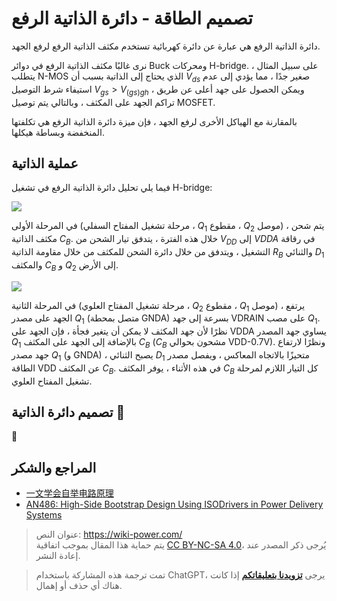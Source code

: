 # تصميم الطاقة - دائرة الذاتية الرفع

دائرة الذاتية الرفع هي عبارة عن دائرة كهربائية تستخدم مكثف الذاتية الرفع لرفع الجهد.

نرى غالبًا مكثف الذاتية الرفع في دوائر Buck ومحركات H-bridge. على سبيل المثال ، يتطلب N-MOS الذي يحتاج إلى الذاتية بسبب أن $V_{ds}$ صغير جدًا ، مما يؤدي إلى عدم استيفاء شرط التوصيل $V_{gs}>V_{(gs)gh}$ ، ويمكن الحصول على جهد أعلى عن طريق تراكم الجهد على المكثف ، وبالتالي يتم توصيل MOSFET.

بالمقارنة مع الهياكل الأخرى لرفع الجهد ، فإن ميزة دائرة الذاتية الرفع هي تكلفتها المنخفضة وبساطة هيكلها.

## عملية الذاتية

فيما يلي تحليل دائرة الذاتية الرفع في تشغيل H-bridge:

![](https://wiki-media-1253965369.cos.ap-guangzhou.myqcloud.com/img/20211221151809.png)

في المرحلة الأولى (مرحلة تشغيل المفتاح السفلي ، $Q_1$ مقطوع ، $Q_2$ موصل) ، يتم شحن مكثف الذاتية $C_B$. خلال هذه الفترة ، يتدفق تيار الشحن من $V_{DD}$ إلى $VDDA$ في رقاقة التشغيل ، ويتدفق من خلال دائرة الشحن للمكثف من خلال مقاومة الذاتية $R_B$ والثنائي $D_1$ والمكثف $C_B$ و $Q_2$ إلى الأرض.

![](https://wiki-media-1253965369.cos.ap-guangzhou.myqcloud.com/img/20211221164719.png)

في المرحلة الثانية (مرحلة تشغيل المفتاح العلوي ، $Q_2$ مقطوع ، $Q_1$ موصل) ، يرتفع الجهد على مصدر $Q_1$ (متصل بمحطة GNDA) بسرعة إلى جهد VDRAIN على مصب $Q_1$. نظرًا لأن جهد المكثف لا يمكن أن يتغير فجأة ، فإن الجهد على VDDA يساوي جهد المصدر $Q_1$ بالإضافة إلى الجهد على المكثف $C_B$ ($C_B$ مشحون بحوالي VDD-0.7V). ونظرًا لارتفاع جهد مصدر $Q_1$ (و GNDA) ، يصبح الثنائي $D_1$ متحيزًا بالاتجاه المعاكس ، ويفصل مصدر الطاقة VDD عن المكثف $C_B$. في هذه الأثناء ، يوفر المكثف $C_B$ كل التيار اللازم لمرحلة تشغيل المفتاح العلوي.

## تصميم دائرة الذاتية 🚧

🚧

## المراجع والشكر

- [一文学会自举电路原理](https://mp.weixin.qq.com/s/ycmthR0131WvkypGJIz7xg)
- [AN486: High-Side Bootstrap Design Using ISODrivers in Power Delivery Systems](https://www.skyworksinc.com/-/media/SkyWorks/SL/documents/public/application-notes/AN486.pdf)

> عنوان النص: <https://wiki-power.com/>  
> يتم حماية هذا المقال بموجب اتفاقية [CC BY-NC-SA 4.0](https://creativecommons.org/licenses/by/4.0/deed.zh)، يُرجى ذكر المصدر عند إعادة النشر.

> تمت ترجمة هذه المشاركة باستخدام ChatGPT، يرجى [**تزويدنا بتعليقاتكم**](https://github.com/linyuxuanlin/Wiki_MkDocs/issues/new) إذا كانت هناك أي حذف أو إهمال.